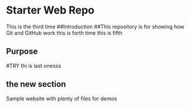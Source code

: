 # Starter Web Repo
This is the third time
##Introduction
##This repository is for showing how Git and GitHub work
this is forth time
this is fifth
## Purpose
#TRY
thi is last onesss
## the new section

Sample website with plenty of files for demos